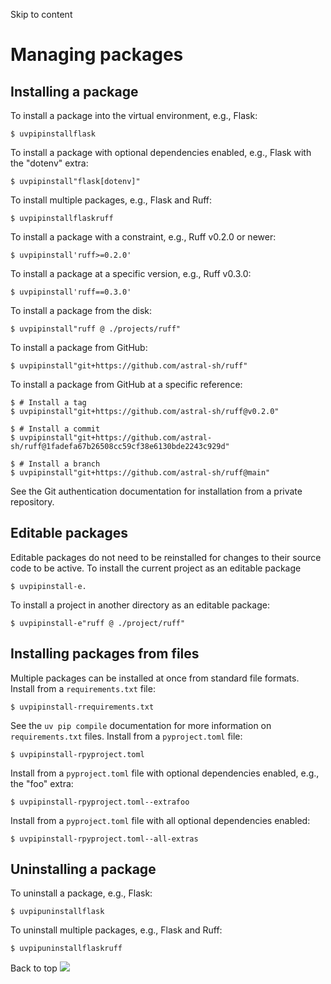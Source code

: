 Skip to content 
# Managing packages
## Installing a package
To install a package into the virtual environment, e.g., Flask:
```
$ uvpipinstallflask

```

To install a package with optional dependencies enabled, e.g., Flask with the "dotenv" extra:
```
$ uvpipinstall"flask[dotenv]"

```

To install multiple packages, e.g., Flask and Ruff:
```
$ uvpipinstallflaskruff

```

To install a package with a constraint, e.g., Ruff v0.2.0 or newer:
```
$ uvpipinstall'ruff>=0.2.0'

```

To install a package at a specific version, e.g., Ruff v0.3.0:
```
$ uvpipinstall'ruff==0.3.0'

```

To install a package from the disk:
```
$ uvpipinstall"ruff @ ./projects/ruff"

```

To install a package from GitHub:
```
$ uvpipinstall"git+https://github.com/astral-sh/ruff"

```

To install a package from GitHub at a specific reference:
```
$ # Install a tag
$ uvpipinstall"git+https://github.com/astral-sh/ruff@v0.2.0"

$ # Install a commit
$ uvpipinstall"git+https://github.com/astral-sh/ruff@1fadefa67b26508cc59cf38e6130bde2243c929d"

$ # Install a branch
$ uvpipinstall"git+https://github.com/astral-sh/ruff@main"

```

See the Git authentication documentation for installation from a private repository.
## Editable packages
Editable packages do not need to be reinstalled for changes to their source code to be active.
To install the current project as an editable package
```
$ uvpipinstall-e.

```

To install a project in another directory as an editable package:
```
$ uvpipinstall-e"ruff @ ./project/ruff"

```

## Installing packages from files
Multiple packages can be installed at once from standard file formats.
Install from a `requirements.txt` file:
```
$ uvpipinstall-rrequirements.txt

```

See the `uv pip compile` documentation for more information on `requirements.txt` files.
Install from a `pyproject.toml` file:
```
$ uvpipinstall-rpyproject.toml

```

Install from a `pyproject.toml` file with optional dependencies enabled, e.g., the "foo" extra:
```
$ uvpipinstall-rpyproject.toml--extrafoo

```

Install from a `pyproject.toml` file with all optional dependencies enabled:
```
$ uvpipinstall-rpyproject.toml--all-extras

```

## Uninstalling a package
To uninstall a package, e.g., Flask:
```
$ uvpipuninstallflask

```

To uninstall multiple packages, e.g., Flask and Ruff:
```
$ uvpipuninstallflaskruff

```

Back to top 
![](https://cdn.usefathom.com/?h=https%3A%2F%2Fdocs.astral.sh&p=%2Fuv%2Fpip%2Fpackages%2F&r=&sid=ESKBRHGN&qs=%7B%7D&cid=56439820)
